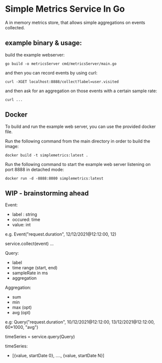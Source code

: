 Simple Metrics Service In Go
=============================

A in memory metrics store, that allows simple aggregations on events collected.

example binary & usage:
------------------------

build the example webserver:

    go build -o metricsServer cmd/metricsServer/main.go 

and then you can record events by using curl:
    
    curl -XGET localhost:8888/collect?label=user.visited

and then ask for an aggregation on those events with a certain sample rate:

    curl ...

Docker
-------

To build and run the example web server, you can use the provided docker file. 

Run the following command from the main directory in order to build the image: 

    docker build -t simplemetrics:latest .  

Run the following command to start the example web server listening on port 8888 in detached mode:

    docker run -d -8888:8080 simplemetrics:latest   


WIP  - brainstorming ahead
----------------------------

Event:
 - label : string
 - occured: time
 - value: int
 
e.g. Event("request.duration", 12/12/2021@12:12:00, 12)

service.collect(event)
...

Query:
- label
- time range (start, end)
- sampleRate in ms
- aggregation

Aggregation:
- sum
- min
- max (opt)
- avg (opt)

e.g:
Query("request.duration", 10/12/2021@12:12:00, 13/12/2021@12:12:00, 60*1000, "avg")


timeSeries = service.query(Query)

timeSeries: 
- [{value, startDate 0}, ...., {value, startDate N}]
 

